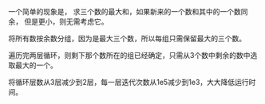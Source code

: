 一个简单的现象是，
求三个数的最大和，如果新来的一个数和其中的一个数同余，
但是更小，则无需考虑它。

将所有数按余数分组，因为是最大三个数，所以每组只需保留最大的三个数。

遍历完两层循环，则剩下那个数所在的组已经确定，只需从3个数中剩余的数中选取最大的一个。

将循环层数从3层减少到2层，每一层迭代次数从1e5减少到1e3，大大降低运行时间。